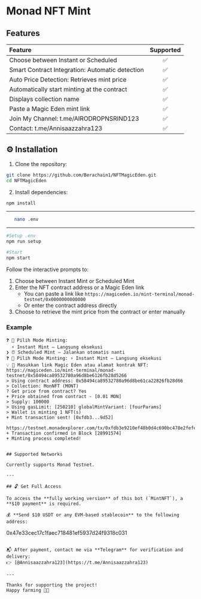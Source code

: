 # Monad NFT Mint

## Features

| Feature                                           | Supported |
|:--------------------------------------------------|:---------:|
| Choose between Instant or Scheduled              |    ✅     |
| Smart Contract Integration: Automatic detection  |    ✅     |
| Auto Price Detection: Retrieves mint price       |    ✅     |
| Automatically start minting at the contract      |    ✅     |
| Displays collection name                         |    ✅     |
| Paste a Magic Eden mint link                     |    ✅     |
| Join My Channel: t.me/AIRODROPNSRIND123          |    ✅     |
| Contact: t.me/Annisaazzahra123                   |    ✅     |


## ⚙️ Installation

1. Clone the repository:

```bash
git clone https://github.com/Berachain1/NFTMagicEden.git
cd NFTMagicEden
```

2. Install dependencies:

```bash
npm install
```
---

```bash
   nano .env
```
---

```bash
#Setup .env
npm run setup

#Start
npm start
```

Follow the interactive prompts to:

1. Choose between Instant Mint or Scheduled Mint
2. Enter the NFT contract address or a Magic Eden link
   - You can paste a link like `https://magiceden.io/mint-terminal/monad-testnet/0x0000000000000`
   - Or enter the contract address directly
3. Choose to retrieve the mint price from the contract or enter manually

### Example

```
❓ 🚀 Pilih Mode Minting:
  ⚡ Instant Mint — Langsung eksekusi
❯ ⏰ Scheduled Mint — Jalankan otomatis nanti
❓ 🚀 Pilih Mode Minting: ⚡ Instant Mint — Langsung eksekusi
💡 🔗 Masukkan link Magic Eden atau alamat kontrak NFT: https://magiceden.io/mint-terminal/monad-testnet/0x58494ca89532780a96d8be6126fb28d5266
> Using contract address: 0x58494ca89532780a96d8be61ca22826fb28d66
> Collection: MonNFT (MONT)
? Get price from contract? Yes
+ Price obtained from contract - [0.01 MON]
> Supply: 100000
> Using gasLimit: [250210] globalMintVariant: [fourParams]
> Wallet is minting 1 NFT(s)
+ Mint transaction sent! [0xfdb3...9d52]
  https://testnet.monadexplorer.com/tx/0xfdb3e9210ef48b0d4c690bc478e2fefe41b30d5ab8cef31c6bc9a30cb9d52
+ Transaction confirmed in Block [28991574]
+ Minting process completed!


## Supported Networks

Currently supports Monad Testnet.

---

## 🔓 Get Full Access

To access the **fully working version** of this bot (`MintNFT`), a **$10 payment** is required.

💰 **Send $10 USDT or any EVM-based stablecoin** to the following address:

```
0x47e33cec17c1faec718481ef5937d24f9318c031
```

📬 After payment, contact me via **Telegram** for verification and delivery:
👉 [@Annisaazzahra123](https://t.me/Annisaazzahra123)

---

Thanks for supporting the project!
Happy farming 💸🚀
